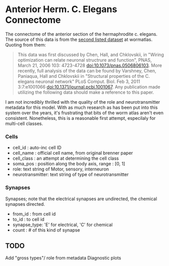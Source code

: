 Anterior Herm. C. Elegans Connectome
====================================

The connectome of the anterior section of the hermaphrodite c. elegans. The source
of this data is from the [second listed dataset](http://www.wormatlas.org/neuronalwiring.html#NeuronalconnectivityII) at wormatlas. Quoting from them:

> This data was first discussed by Chen, Hall, and Chklovskii, in "Wiring 
optimization can relate neuronal structrure and function", PNAS, March 21, 2006 103: 4723-4728 [doi:10.1073/pnas.0506806103](http://www.pnas.org/content/103/12/4723.abstract). More recently, full analysis of the 
data can be found by Varshney, Chen, Paniaqua, Hall and Chklovskii in "Structural 
properties of the C. elegans neuronal network" PLoS Comput. Biol. Feb 3, 
2011 3:7:e1001066 [doi:10.1371/journal.pcbi.1001067](http://www.ploscompbiol.org/article/info%3Adoi%2F10.1371%2Fjournal.pcbi.1001066). Any publication made utilizing the following data should make a reference to this paper.

I am not incredibly thrilled with the quality of the role and neurotransmitter
metadata for this model. With as much research as has been put into this
system over the years, it's frustrating that bits of the worm atlas aren't even
consistent. Nonetheless, this is a reasonable first attempt, especilaly for 
multi-cell classes. 

### Cells

* cell_id : auto-inc cell ID
* cell_name : official cell name, from original brenner paper
* cell_class : an attempt at determining the cell class
* soma_pos : position along the body axis, range : [0, 1]
* role: text string of Motor, sensory, interneuron 
* neurotransmitter: text string of type of neurotransmitter

### Synapses

Synapses; note that the electrical synapses are undirected, the chemical synapses directed. 

* from_id : from cell id
* to_id : to cell id
* synapse_type: 'E' for electrical, 'C' for chemical 
* count : # of this kind of synapse



TODO
------
Add "gross types"/ role from metadata
Diagnostic plots

